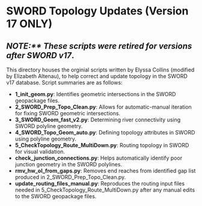 # SWORD Topology Updates (Version 17 ONLY)
## _NOTE:** These scripts were retired for versions after SWORD v17_. 

This directory houses the orginial scripts written by Elyssa Collins (modified by Elizabeth Altenau), to help correct and update topology in the SWORD v17 database. Script summaries are as follows:

- **1_init_geom.py**: Identifies geometric intersections in the SWORD geopackage files. 
- **2_SWORD_Prep_Topo_Clean.py**: Allows for automatic-manual iteration for fixing SWORD geometric intersections. 
- **3_SWORD_Geom_fast_v2.py**: Determining river connectivity using SWORD polyline geometry.
- **4_SWORD_Topo_Geom_auto.py**: Defining topology attributes in SWORD using polyline geometry. 
- **5_CheckTopology_Route_MultiDown.py**: Routing topology in SWORD for visual validation. 
- **check_junction_connections.py**: Helps automatically identify poor junction geometry in the SWORD polylines. 
- **rmv_hw_ol_from_gaps.py**: Removes end reaches from identified gap list produced in 2_SWORD_Prep_Topo_Clean.py. 
- **update_routing_files_manual.py**: Reproduces the routing input files needed in 5_CheckTopology_Route_MultiDown.py after any manual edits to the SWORD geopackage files. 

